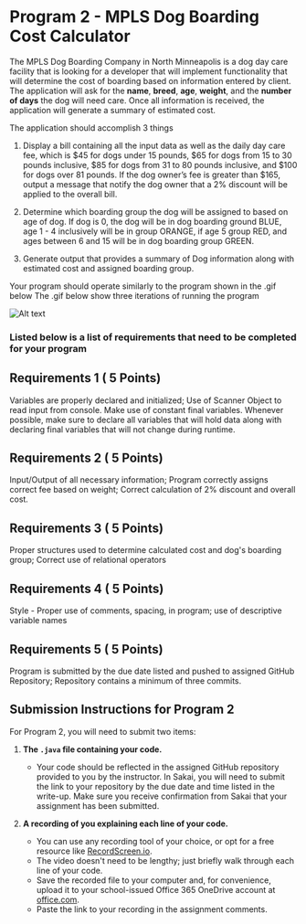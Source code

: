 #  Program 2 - MPLS Dog Boarding Cost Calculator

The MPLS Dog Boarding Company in North Minneapolis is a dog day care facility that is looking for a developer that will implement functionality that will determine the cost of boarding based on information entered by client. The application will ask for the **name**, **breed**, **age**, **weight**, and the **number of days** the dog will need care.  Once all information is received, the application will generate a summary of estimated cost.

The application should accomplish 3 things

1. Display a bill containing all the input data as well as the daily day care fee, which is $45 for dogs under 15 pounds, $65 for dogs from 15 to 30 pounds inclusive, $85 for dogs from 31 to 80 pounds inclusive, and $100 for dogs over 81 pounds. If the dog owner’s fee is greater than $165, output a message that notify the dog owner that a 2% discount will be applied to the overall bill.

2. Determine which boarding group the dog will be assigned to based on age of dog.  If dog is 0, the dog will be in dog boarding ground BLUE, age 1 - 4 inclusively will be in group ORANGE, if age 5 group RED, and ages between 6 and 15 will be in dog boarding group GREEN.  

3. Generate output that provides a summary of Dog information along with estimated cost and assigned boarding group.

Your program should operate similarly to the program shown in the .gif below
The .gif below show three iterations of running the program

![Alt text](https://instructorc.github.io/site/slides/java/images/intro/program_two.gif "Program 2 Execution Example")


### Listed below is a list of requirements that need to be completed for your program
## Requirements 1 ( 5 Points)
Variables are properly declared and initialized; Use of Scanner Object to read input from console. Make use of constant final variables. Whenever possible, make sure to declare all variables that will hold data along with declaring final variables that will not change during runtime.

## Requirements 2 ( 5 Points)
Input/Output of all necessary information; Program correctly assigns correct fee based on weight; Correct calculation of 2% discount and overall cost.

## Requirements 3 ( 5 Points)
Proper structures used to determine calculated cost and dog's boarding group; Correct use of relational operators 

## Requirements 4 ( 5 Points)
Style - Proper use of comments, spacing, in program; use of descriptive variable names

## Requirements 5 ( 5 Points)
Program is submitted by the due date listed and pushed to assigned GitHub Repository; Repository contains a minimum of three commits.


## Submission Instructions for Program 2
For Program 2, you will need to submit two items:

1. **The `.java` file containing your code.**
   - Your code should be reflected in the assigned GitHub repository provided to you by the instructor.  In Sakai, you will need to submit the link to your repository by the due date and time listed in the write-up. Make sure you receive confirmation from Sakai that your assignment has been submitted.

2. **A recording of you explaining each line of your code.**
   - You can use any recording tool of your choice, or opt for a free resource like [RecordScreen.io](https://recordscreen.io).
   - The video doesn't need to be lengthy; just briefly walk through each line of your code.
   - Save the recorded file to your computer and, for convenience, upload it to your school-issued Office 365 OneDrive account at [office.com](https://www.office.com).
   - Paste the link to your recording in the assignment comments.
